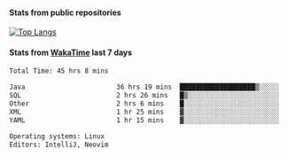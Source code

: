 #### Stats from public repositories

[![Top Langs](https://github-readme-stats.vercel.app/api/top-langs/?username=hyoghurt&layout=compact&exclude_repo=multiserver,docker_compose&langs_count=6)](https://github.com/anuraghazra/github-readme-stats)

#### Stats from [WakaTime](https://wakatime.com/@hyoghurt) last 7 days
<!--START_SECTION:waka-->

```txt
Total Time: 45 hrs 8 mins

Java                       36 hrs 19 mins  ███████████████████▒░░░░░   76.89 %
SQL                        2 hrs 26 mins   █▒░░░░░░░░░░░░░░░░░░░░░░░   05.18 %
Other                      2 hrs 6 mins    █░░░░░░░░░░░░░░░░░░░░░░░░   04.45 %
XML                        1 hr 25 mins    ▓░░░░░░░░░░░░░░░░░░░░░░░░   03.01 %
YAML                       1 hr 15 mins    ▓░░░░░░░░░░░░░░░░░░░░░░░░   02.65 %

Operating systems: Linux
Editors: IntelliJ, Neovim
```

<!--END_SECTION:waka-->
